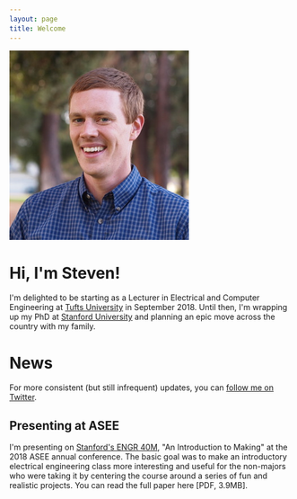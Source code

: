 ```yaml
---
layout: page
title: Welcome
---
```

![Portrait](assets/img/portrait.jpg)

# Hi, I'm Steven!

I'm delighted to be starting as a Lecturer in Electrical and Computer Engineering at [Tufts University](http://tufts.edu) in September 2018.
Until then, I'm wrapping up my PhD at [Stanford University](http://stanford.edu) and planning an epic move across the country with my family.

# News
For more consistent (but still infrequent) updates, you can [follow me on Twitter](http://twitter.com/stevenebell).

## Presenting at ASEE
I'm presenting on [Stanford's ENGR 40M](http://engr40m.stanford.edu), "An Introduction to Making" at the 2018 ASEE annual conference.  The basic goal was to make an introductory electrical engineering class more interesting and useful for the non-majors who were taking it by centering the course around a series of fun and realistic projects.  You can read the full paper here [PDF, 3.9MB].

